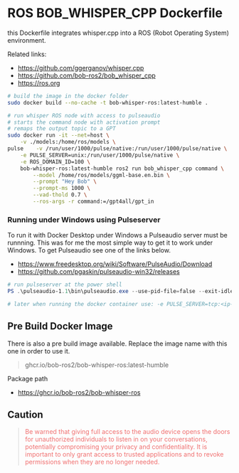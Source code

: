 # ROS BOB_WHISPER_CPP Dockerfile

this Dockerfile integrates whisper.cpp into a ROS (Robot Operating System) environment.

Related links:
- https://github.com/ggerganov/whisper.cpp
- https://github.com/bob-ros2/bob_whisper_cpp
- https://ros.org

```bash
# build the image in the docker folder
sudo docker build --no-cache -t bob-whisper-ros:latest-humble .

# run whisper ROS node with access to pulseaudio
# starts the command node with activation prompt
# remaps the output topic to a GPT
sudo docker run -it --net=host \
    -v ./models:/home/ros/models \
pulse    -v /run/user/1000/pulse/native:/run/user/1000/pulse/native \
    -e PULSE_SERVER=unix:/run/user/1000/pulse/native \
    -e ROS_DOMAIN_ID=100 \
    bob-whisper-ros:latest-humble ros2 run bob_whisper_cpp command \
        --model /home/ros/models/ggml-base.en.bin \
        --prompt "Hey Bob" \
        --prompt-ms 1000 \
        --vad-thold 0.7 \
        --ros-args -r command:=/gpt4all/gpt_in
```
### Running under Windows using Pulseserver

To run it with Docker Desktop under Windows a Pulseaudio server must be runnning. This was for me the most simple way to get it to work under Windows. To get Pulseaudio see one of the links below.
- https://www.freedesktop.org/wiki/Software/PulseAudio/Download
- https://github.com/pgaskin/pulseaudio-win32/releases
```powershell
# run pulseserver at the power shell
PS .\pulseaudio-1.1\bin\pulseaudio.exe --use-pid-file=false --exit-idle-time=-1 -D

# later when running the docker container use: -e PULSE_SERVER=tcp:<ip-host>
```

## Pre Build Docker Image
There is also a pre build image available. Replace the image name with this one in order to use it.

> ghcr.io/bob-ros2/bob-whisper-ros:latest-humble

Package path
- https://ghcr.io/bob-ros2/bob-whisper-ros

## Caution
> <font color="#F07070">Be warned that giving full access to the audio device opens the doors for unauthorized individuals to listen in on your conversations, potentially compromising your privacy and confidentiality. It is important to only grant access to trusted applications and to revoke permissions when they are no longer needed.</font>
